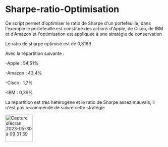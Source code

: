 # Sharpe-ratio-Optimisation

Ce script permet d'optimiser le ratio de Sharpe d'un portefeuille, dans l'exemple le portefeuille est constitué des actions d'Apple, de Cisco, de IBM et d'Amazon et l'optimisation est appliquée à une stratégie de conservation


Le ratio de sharpe optimisé est de 0,8183 

Avec la répartition suivante : 

-Apple : 54,51%

-Amazon : 43,4%

-Cisco : 1,7%

-IBM : 0,39%

La répartition est très hétérogène et le ratio de Sharpe assez mauvais, il n'est pas recommendé de suivre cette stratégie


<img width="87" alt="Capture d’écran 2023-05-30 à 09 31 39" src="https://github.com/NFiuz5/Sharpe-ratio-Optimisation/assets/59396030/d567760e-0ca4-4ac2-b3b2-54f57f13d07a">
